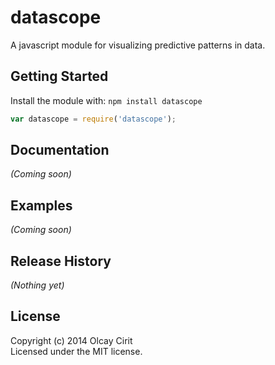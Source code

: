 # datascope

A javascript module for visualizing predictive patterns in data.

## Getting Started
Install the module with: `npm install datascope`

```javascript
var datascope = require('datascope');
```

## Documentation
_(Coming soon)_

## Examples
_(Coming soon)_

## Release History
_(Nothing yet)_

## License
Copyright (c) 2014 Olcay Cirit  
Licensed under the MIT license.
